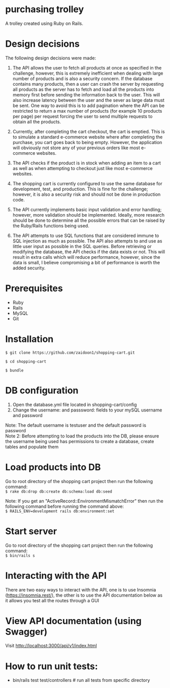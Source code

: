 # purchasing trolley
A trolley created using Ruby on Rails.

# Design decisions

The following design decisions were made:

1. The API allows the user to fetch all products at once as specified in the challenge, however, this is extremely inefficient when dealing with large number of products and is also a security concern. If the database contains many products, then a user can crash the server by requesting all products as the server has to fetch and load all the products into memory first before sending the information back to the user. This will also increase latency between the user and the sever as large data must be sent. One way to avoid this is to add pagination where the API can be restricted to return a max number of products (for example 10 products per page) per request forcing the user to send multiple requests to obtain all the products.

2. Currently, after completing the cart checkout, the cart is emptied. This is to simulate a standard e-commerce website where after completing the purchase, you cart goes back to being empty. However, the application will obviously not store any of your previous orders like most e-commerce websites.

3. The API checks if the product is in stock when adding an item to a cart as well as when attempting to checkout just like most e-commerce websites.

4. The shopping cart is currently configured to use the same database for development, test, and production. This is fine for the challenge; however, it is also a security risk and should not be done in production code.

5. The API currently implements basic input validation and error handling; however, more validation should be implemented. Ideally, more research should be done to determine all the possible errors that can be raised by the Ruby/Rails functions being used. 

6. The API attempts to use SQL functions that are considered immune to SQL injection as much as possible. The API also attempts to and use as little user input as possible in the SQL queries. Before retrieving or modifying the database, the API checks if the data exists or not. This will result in extra calls which will reduce performance, however, since the data is small, I believe compromising a bit of performance is worth the added security.

# Prerequisites
- Ruby
- Rails
- MySQL
- Git

# Installation
`$ git clone https://github.com/zaidoon1/shopping-cart.git`

`$ cd shopping-cart`

`$ bundle`

# DB configuration
1. Open the database.yml file located in shopping-cart/config
2. Change the username: and passsword: fields to your mySQL username and password

Note: The default username is testuser and the default password is password<br>
Note 2: Before attempting to load the products into the DB, please ensure the username being used has permissions to create a database, create tables and populate them

# Load products into DB
Go to root directory of the shopping cart project then run the following command:<br>
`$ rake db:drop db:create db:schema:load db:seed`

Note: If you get an "ActiveRecord::EnvironmentMismatchError" then run the following command before running the command above:<br>
`$ RAILS_ENV=development rails db:environment:set`

# Start server
Go to root directory of the shopping cart project then run the following command:<br>
`$ bin/rails s`

# Interacting with the API
There are two easy ways to interact with the API, one is to use Insomnia (https://insomnia.rest/), the other is to use the API documentation below as it allows you test all the routes through a GUI

# View API documentation (using Swagger)

Visit [http://localhost:3000/api/v1/index.html](http://localhost:3000/api/v1/index.html)

# How to run unit tests:
- bin/rails test test/controllers # run all tests from specific directory
